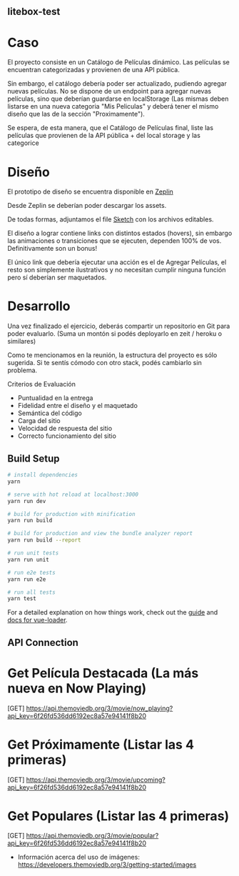 ## litebox-test

# Caso

El proyecto consiste en un Catálogo de Películas dinámico. Las películas se encuentran categorizadas y provienen de una API pública.

Sin embargo, el catálogo debería poder ser actualizado, pudiendo agregar nuevas películas. No se dispone de un endpoint para agregar nuevas películas, sino que deberían guardarse en localStorage (Las mismas deben listarse en una nueva categoria "Mis Peliculas" y deberá tener el mismo diseño que las de la sección "Proximamente").

Se espera, de esta manera, que el Catálogo de Películas final, liste las películas que provienen de la API pública + del local storage y las categorice 

# Diseño

El prototipo de diseño se encuentra disponible en [Zeplin](https://zpl.io/VQRNKx4)

Desde Zeplin se deberían poder descargar los assets. 

De todas formas, adjuntamos el file [Sketch](https://drive.google.com/file/d/15fvlZr5TYtLcBA8xnhZLoF8MOjSEOCne/view?usp=sharing) con los archivos editables.


El diseño a lograr contiene links con distintos estados (hovers), sin embargo las animaciones o transiciones que se ejecuten, dependen 100% de vos. Definitivamente son un bonus!

El único link que debería ejecutar una acción es el de Agregar Películas, el resto son simplemente ilustrativos y no necesitan cumplir ninguna función pero sí deberían ser maquetados.

# Desarrollo

Una vez finalizado el ejercicio, deberás compartir un repositorio en Git para poder evaluarlo. (Suma un montón si podés deployarlo en zeit / heroku o similares)

Como te mencionamos en la reunión, la estructura del proyecto es sólo sugerida. Si te sentís cómodo con otro stack, podés cambiarlo sin problema.


Criterios de Evaluación

- Puntualidad en la entrega
- Fidelidad entre el diseño y el maquetado
- Semántica del código
- Carga del sitio
- Velocidad de respuesta del sitio
- Correcto funcionamiento del sitio

## Build Setup

``` bash
# install dependencies
yarn

# serve with hot reload at localhost:3000
yarn run dev

# build for production with minification
yarn run build

# build for production and view the bundle analyzer report
yarn run build --report

# run unit tests
yarn run unit

# run e2e tests
yarn run e2e

# run all tests
yarn test
```

For a detailed explanation on how things work, check out the [guide](http://vuejs-templates.github.io/webpack/) and [docs for vue-loader](http://vuejs.github.io/vue-loader).

## API Connection

# Get Película Destacada (La más nueva en Now Playing)
[GET] https://api.themoviedb.org/3/movie/now_playing?api_key=6f26fd536dd6192ec8a57e94141f8b20

# Get Próximamente (Listar las 4 primeras)
[GET] https://api.themoviedb.org/3/movie/upcoming?api_key=6f26fd536dd6192ec8a57e94141f8b20

# Get Populares (Listar las 4 primeras)
[GET] https://api.themoviedb.org/3/movie/popular?api_key=6f26fd536dd6192ec8a57e94141f8b20

- Información acerca del uso de imágenes:
https://developers.themoviedb.org/3/getting-started/images